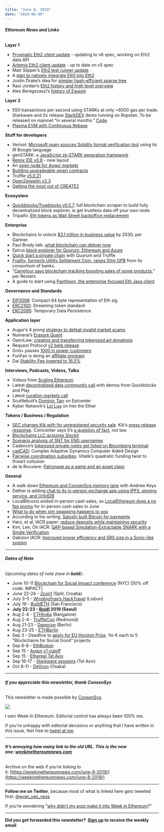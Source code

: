 ```yaml
---
title: "June 8, 2019"
date: "2019-06-09"
---
```


###### **Ethereum News and Links**

**Layer 1**

- [Prysmatic Eth2 client update](https://medium.com/prysmatic-labs/ethereum-2-0-development-update-28-prysmatic-labs-f57b31333397) - updating to v6 spec, working on Eth2 data API
- [Artemis Eth2 client update](https://medium.com/@josephdelong/artemis-update-1-87355b2d33ef?postPublishedType=initial) - up to date on v5 spec
- Matt Slipper’s [Eth2 test runner update](https://docs.google.com/document/d/10t0giVjjVUlhrtoMTAB_IJ0ybYZh-fJXOE2lMReb5ws/edit)
- A [plan to natively integrate Eth1 into Eth2](https://ethresear.ch/t/work-to-natively-integrate-eth1-into-eth2/5573)
- Justin Drake’s idea for [simpler hash-efficient sparse tree](https://ethresear.ch/t/simpler-hash-efficient-sparse-tree/5543)
- Raul Jordan’s [Eth2 history and high level overview](https://www.tokendaily.co/blog/design-principles-of-ethereum-2-0)
- Alex Beregszaszi’s [history of Ewasm](https://drive.google.com/file/d/1JfajqP1kDzy2-Hd1BjYi7eLLuZnChzBS/view)

**Layer 2**

- 550 transactions per second using STARKs at only ~6000 gas per trade. Starkware and 0x release [StarkDEX](https://blog.0xproject.com/starkdex-bringing-starks-to-ethereum-6a03fffc0eb7) demo running on Ropsten. To be released on mainnet “in several months.” [Code](https://twitter.com/StarkWareLtd/status/1136240082610991104).
- [Plasma EVM with Continuous Rebase](https://ethresear.ch/t/plasma-evm-with-continuous-rebase/5539)

**Stuff for developers**

- Verisol: [Microsoft open sources Solidity formal verification tool](https://www.microsoft.com/en-us/research/blog/researchers-work-to-secure-azure-blockchain-smart-contracts-with-formal-verification/?ocid=msr_blog_verisol_tw) using its IR Boogie language
- genSTARK: a [JavaScript zk-STARK generation framework](https://ethresear.ch/t/genstark-a-javascript-zk-stark-generation-framework/5538)
- [Remix IDE v0.8](https://medium.com/remix-ide/remix-ide-renewal-release-0-8-4a55da933b70) - new layout
- An [open node for Augur markets](https://predictions.market/)
- [Building upgradeable smart contracts](https://medium.com/clearmatics/upgrading-smart-contracts-c9fb144eceb7)
- Truffle [v5.0.21](https://github.com/trufflesuite/truffle/releases/tag/v5.0.21)
- [OpenZeppelin v2.3](https://forum.zeppelin.solutions/t/openzeppelin-2-3/787)
- [Getting the most out of CREATE2](https://blog.zeppelinos.org/getting-the-most-out-of-create2/)

**Ecosystem**

- [Quickblocks/Trueblocks v0.5.7](https://github.com/Great-Hill-Corporation/trueblocks-core/releases/tag/v0.5.7-alpha). full blockchain scraper to build fully decentralized block explorer, _ie_ get trustless data off your own node
- Tripathi: [Eth tokens as Wall Street backoffice replacement](https://medium.com/@ajit.tripathi/tokens-a-secdb-for-you-f6f32b5b7e62)

**Enterprise**

- Blockchains to unlock [$3.1 trillion in business value](https://www.gartner.com/en/newsroom/press-releases/2019-07-03-gartner-predicts-90--of-current-enterprise-blockchain) by 2030, per Gartner.
- Paul Brody talk: [what blockchain can deliver now](https://www.youtube.com/watch?v=QAmNjJRtLGo)
- Epirus [block explorer for Quorum, Ethereum and Azure](https://medium.com/web3labs/epirus-blockchain-explorer-free-version-now-available-30c348028dec)
- [Quick start a private chain](https://hackernoon.com/how-to-set-up-a-private-blockchain-with-quorum-20c08c464162) with Quorum and Truffle
- [Fnality, formerly Utility Settlement Coin, raises 50m GPB](https://blog.fnality.org/news-views/usc-continues-to-evolve) from its consortium of banks.
- “[Carrefour says blockchain tracking boosting sales of some products](https://www.reuters.com/article/us-carrefour-blockchain/carrefour-says-blockchain-tracking-boosting-sales-of-some-products-idUSKCN1T42A5),” per Reuters
- A guide to start using [Pantheon, the enterprise focused Eth Java client](https://learn.consensys.net/catalog/info/id:144)

**Governance and Standards**

- [EIP2098](https://github.com/ethereum/EIPs/blob/18344f74391e09d5f2a61e34c0f665b4baafb8b8/EIPS/eip-draft-compact-sig.md): Compact 64 byte representation of Eth sig
- [ERC2100](https://github.com/ethereum/EIPs/issues/2100): Streaming token standard
- [ERC2095](https://github.com/ethereum/EIPs/pull/2095/files): Temporary Data Persistence

**Application layer**

- Augur’s 4 prong [strategy to defeat invalid market scams](https://www.augur.net/blog/reliable-markets/)
- Numerai’s [Erasure Quant](https://medium.com/numerai/introducing-erasure-quant-963e8e74c80c)
- OpenLaw: [creating and transferring tokenized art donations](https://media.consensys.net/art-party-tokenized-donations-of-art-using-blockchain-b69b507f2f01)
- Request Protocol [v2 beta release](https://request.network/en/2019/06/06/request-version-2-0-testnet-beta-release)
- Grid+ passes [1000 in power customers](https://twitter.com/gridplus/status/1136760852881784833)
- FunFair is doing an [affiliate program](https://funfair.io/casinofair-affiliates/)
- Dai [Stability Fee lowered to 16.5%](https://twitter.com/nanexcool/status/1136261800314462209)

**Interviews, Podcasts, Videos, Talks** 

- Videos from [Scaling Ethereum](https://www.youtube.com/channel/UCb3BC4g3K-3o4Zq7cXN2EQA)
- Latest [decentralized data community call](https://www.youtube.com/watch?v=_ahaW5Pe2Yc) with demos from Quickblocks and Play
- Latest [curation markets call](https://www.youtube.com/watch?v=Z-gY_cFKHOQ)
- Scuttlebutt’s [Dominic Tarr](https://epicenter.tv/episode/290/) on Epicenter
- Kyber Network’s [Loi Luu](https://ethhub.substack.com/p/kyber-network-providing-liquidity) on Into the Ether

**Tokens / Business / Regulation**

- [SEC charges Kik with for unregistered security sale](https://www.sec.gov/news/press-release/2019-87). Kik’s [press release response](https://www.prnewswire.com/news-releases/kik-responds-to-sec-complaint-300862114.html). Coincenter says it’s [a question of fact](https://coincenter.org/entry/on-sec-v-kik), not law.
- [Blockchains LLC acquires Slockit](https://blog.slock.it/blockchains-acquires-slock-it-4b3a0276893d)
- [Scenario analysis of SNT for ENS usernames](https://our.status.im/token-economics-ens-usernames/)
- Cadence’s [tokenized private notes get listed on Bloomberg terminal](https://www.prnewswire.com/news-releases/cadence-works-with-bloomberg-to-assign-figis-to-all-its-issued-digital-investment-products-300860106.html)
- [cadCAD](https://medium.com/@blocksciencelabs/introducing-complex-adaptive-dynamics-computer-aided-design-cadcad-38b63b541eb8): Complex Adaptive Dynamics Computer Aided Design
- [Pairwise coordination subsidies](https://ethresear.ch/t/pairwise-coordination-subsidies-a-new-quadratic-funding-design/5553). Vitalik’s quadratic funding twist to thwart collusion
- de la Rouviere: [Patronage as a game and an asset class](https://blog.simondlr.com/patronage-as-an-asset-class)

**General**

- A walk down [Ethereum and ConsenSys memory lane](https://medium.com/darma-capital/after-12-years-of-treading-water-at-the-intersection-of-finance-and-technology-i-found-myself-in-e0c4e1d071e3) with Andrew Keys
- Dether is adding [chat to its in-person exchange app using IPFS, pinning service, and OrbitDB](https://medium.com/dether/building-a-decentralized-chat-client-using-ipfs-2bcf5812e9d8)
- LocalBitcoins ended in-person cash sales, so [LocalEthereum does a no fee promo](https://blog.localethereum.com/no-fee-on-cash-trading/) for in-person cash sales in June
- [What to do when sim swapping happens to you](https://medium.com/mycrypto/what-to-do-when-sim-swapping-happens-to-you-1367f296ef4d)
- According to his writing, [Satoshi built Bitcoin for payments](http://sampatt.com/blog/2019/06/06/breakdown-of-all-satoshi-writings-proves-bitcoin-not-built-primarily-as-store-of-value)
- Harz, et al, IACR paper: [reduce deposits while maintaining security](https://eprint.iacr.org/2019/675.pdf)
- Kim, Lee, Oh IACR: [QAP-based Simulation-Extractable SNARK with a Single Verification](https://eprint.iacr.org/2019/586)
- Gabizon IACR: [Improved prover efficiency and SRS size in a Sonic-like system](https://eprint.iacr.org/2019/601)

* * *

###### **Dates of Note**

_Upcoming dates of note (new in **bold**)_**:**

- June 10-11 [Blockchain for Social Impact conference](https://conference.blockchainforsocialimpact.com/) (NYC) \[50% off code: IMPACT\]
- June 22-24 - [Zcon1](https://www.zfnd.org/zcon/) (Split, Croatia)
- July 3-5 - [WindingTree’s HackTravel](https://windingtree.com/hacktravel-lisbon-2019) (Lisbon)
- July 19 - [BuildETH](https://www.buildeth.io/) (San Francisco)
- **July 22-23 - [Buidl](https://www.buidl.asia/) 2019 (Seoul)**
- Aug 2-4 - [ETHIndia](https://ethindia.co/) (Bangalore)
- Aug 2-4 - [TruffleCon](https://www.truffleframework.com/trufflecon2019) (Redmond)
- Aug 21-23 - [Dappcon](https://dappcon.io/) (Berlin)
- Aug 23-25 - [ETHBerlin](https://ethberlinzwei.com/)
- Sep 3 - Deadline to [apply for EU Horizon Prize](https://ec.europa.eu/info/funding-tenders/opportunities/portal/screen/opportunities/topic-details/blockchain-eicprize-2019). 1m € each to 5 "Blockchains for Social Good" projects
- Sep 6-8 - [EthBoston](https://eth.boston/)
- Sep 15 - [Augur v1 cutoff](https://www.augur.net/blog/v1-cutoff/)
- Sep 15 - [Ethereal Tel Aviv](https://etherealsummit.com/events/ethereal-tel-aviv/)
- Sep 16-17 - [Starkware sessions](https://www.starkware.co/sessions/) (Tel Aviv)
- Oct 8-11 - [DeVcon](https://devcon.org/) (Osaka)

* * *

###### **If you appreciate this newsletter, thank ConsenSys**

This newsletter is made possible by [ConsenSys](https://consensys.net/).  

[![](https://cdn.substack.com/image/fetch/w_1100,c_limit,q_auto:good,f_auto/https%3A%2F%2Fbucketeer-e05bbc84-baa3-437e-9518-adb32be77984.s3.amazonaws.com%2Fpublic%2Fimages%2F08f1b2fd-57e2-4d4b-bd42-730c769114be_240x240.jpeg)](https://cdn.substack.com/image/fetch/c_limit,q_auto:good,f_auto/https%3A%2F%2Fbucketeer-e05bbc84-baa3-437e-9518-adb32be77984.s3.amazonaws.com%2Fpublic%2Fimages%2F08f1b2fd-57e2-4d4b-bd42-730c769114be_240x240.jpeg)

  
I own Week In Ethereum. Editorial control has always been 100% me. 

If you're unhappy with editorial decisions or anything that I have written in this issue, feel free to [tweet at me](https://twitter.com/evan_van_ness).

* * *

###### **It’s annoying how many link to the old URL. This is the new one: [weekinethereumnews.com](https://weekinethereumnews.com/)** 

Archive on the web if you’re linking to it: [https://weekinethereumnews.com/june-8-2019/](https://weekinethereumnews.com/june-8-2019/)

* * *

**Follow me on Twitter**, because most of what is linked here gets tweeted first: [@evan\_van\_ness](https://twitter.com/evan_van_ness)

If you’re wondering “[why didn’t my post make it into Week in Ethereum](https://www.evanvanness.com/post/179914035841/why-didnt-my-post-make-the-newsletter)?”

* * *

**Did you get forwarded this newsletter?  [Sign up](https://weekinethereum.substack.com/subscribe#about) to receive the weekly email**
